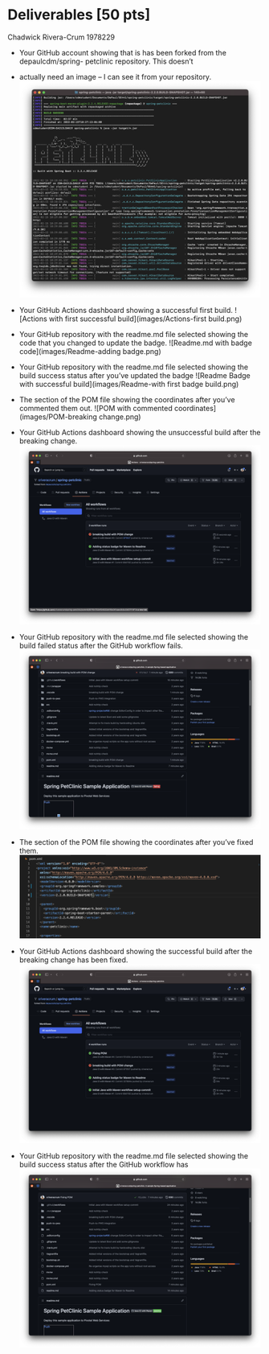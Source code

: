 # Deliverables [50 pts]
Chadwick Rivera-Crum 1978229


- Your GitHub account showing that is has been forked from the depaulcdm/spring- petclinic repository. This doesn’t  
- actually need an image – I can see it from your repository.
![Build after forking](images/fork-build.png)

- Your GitHub Actions dashboard showing a successful first build.
![Actions with first successful build](images/Actions-first build.png)

- Your GitHub repository with the readme.md file selected showing the code that you changed to update the badge.
![Readme.md with badge code](images/Readme-adding badge.png)

- Your GitHub repository with the readme.md file selected showing the build success status after you’ve updated the badge 
![Readme Badge with successful build](images/Readme-with first badge build.png)

- The section of the POM file showing the coordinates after you’ve commented them out.
![POM with commented coordinates](images/POM-breaking change.png)

- Your GitHub Actions dashboard showing the unsuccessful build after the breaking change.
![Actions after breaking change](images/Actions-breaking-build.png)

- Your GitHub repository with the readme.md file selected showing the build failed status after the GitHub workflow fails.
![Readme with build fail](images/Readme-badge-failed.png)

- The section of the POM file showing the coordinates after you’ve fixed them.
![POM with fixed coordinates](images/POM-fixed-coordinates.png)

- Your GitHub Actions dashboard showing the successful build after the breaking change has been fixed.
![Actions success after fix](images/Actions-after-fix.png)

- Your GitHub repository with the readme.md file selected showing the build success status after the GitHub workflow has  
![Readme after fix success](images/Readme-after-fix-success.png)